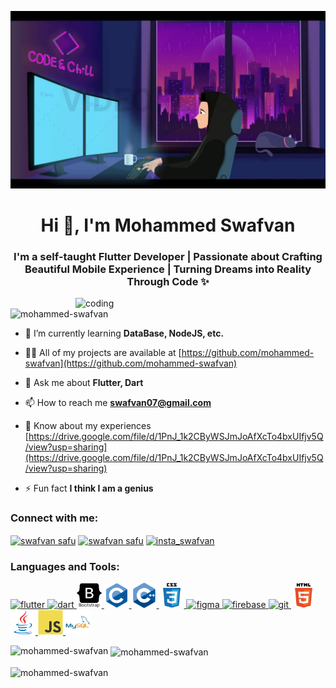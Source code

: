 ![logo](https://github.com/mohammed-swafvan/mohammed-swafvan/blob/main/git.png)
<h1 align="center">Hi 👋, I'm Mohammed Swafvan</h1>
<h3 align="center">I'm a self-taught Flutter Developer | Passionate about Crafting Beautiful Mobile
Experience | Turning Dreams into Reality Through Code ✨</h3>

<img align="right" alt="coding" width="400" src="https://media.tenor.com/YZPnGuPeZv8AAAAd/coding.gif">

<p align="left"> <img src="https://komarev.com/ghpvc/?username=mohammed-swafvan&label=Profile%20views&color=0e75b6&style=flat" alt="mohammed-swafvan" /> </p>


- 🌱 I’m currently learning **DataBase, NodeJS, etc.**

- 👨‍💻 All of my projects are available at [https://github.com/mohammed-swafvan](https://github.com/mohammed-swafvan)

- 💬 Ask me about **Flutter, Dart**

- 📫 How to reach me **swafvan07@gmail.com**

- 📄 Know about my experiences [https://drive.google.com/file/d/1PnJ_1k2CByWSJmJoAfXcTo4bxUIfjv5Q/view?usp=sharing](https://drive.google.com/file/d/1PnJ_1k2CByWSJmJoAfXcTo4bxUIfjv5Q/view?usp=sharing)

- ⚡ Fun fact **I think I am a genius**

<h3 align="left">Connect with me:</h3>
<p align="left">
<a href="[https://www.linkedin.com/in/swafvan/](https://www.linkedin.com/in/swafvan/)" target="blank"><img align="center" src="https://raw.githubusercontent.com/rahuldkjain/github-profile-readme-generator/master/src/images/icons/Social/linked-in-alt.svg" alt="swafvan safu" height="30" width="40" /></a>
<a href="https://fb.com/swafvan safu" target="blank"><img align="center" src="https://raw.githubusercontent.com/rahuldkjain/github-profile-readme-generator/master/src/images/icons/Social/facebook.svg" alt="swafvan safu" height="30" width="40" /></a>
<a href="https://instagram.com/insta_swafvan" target="blank"><img align="center" src="https://raw.githubusercontent.com/rahuldkjain/github-profile-readme-generator/master/src/images/icons/Social/instagram.svg" alt="insta_swafvan" height="30" width="40" /></a>
</p>

<h3 align="left">Languages and Tools:</h3>
<p align="left"> <a href="https://flutter.dev" target="_blank" rel="noreferrer"> <img src="https://www.vectorlogo.zone/logos/flutterio/flutterio-icon.svg" alt="flutter" width="40" height="40"/> </a> <a href="https://dart.dev" target="_blank" rel="noreferrer"> <img src="https://www.vectorlogo.zone/logos/dartlang/dartlang-icon.svg" alt="dart" width="40" height="40"/> </a>  <a href="https://getbootstrap.com" target="_blank" rel="noreferrer"> <img src="https://raw.githubusercontent.com/devicons/devicon/master/icons/bootstrap/bootstrap-plain-wordmark.svg" alt="bootstrap" width="40" height="40"/> </a> <a href="https://www.cprogramming.com/" target="_blank" rel="noreferrer"> <img src="https://raw.githubusercontent.com/devicons/devicon/master/icons/c/c-original.svg" alt="c" width="40" height="40"/> </a> <a href="https://www.w3schools.com/cpp/" target="_blank" rel="noreferrer"> <img src="https://raw.githubusercontent.com/devicons/devicon/master/icons/cplusplus/cplusplus-original.svg" alt="cplusplus" width="40" height="40"/> </a> <a href="https://www.w3schools.com/css/" target="_blank" rel="noreferrer"> <img src="https://raw.githubusercontent.com/devicons/devicon/master/icons/css3/css3-original-wordmark.svg" alt="css3" width="40" height="40"/> </a>  <a href="https://www.figma.com/" target="_blank" rel="noreferrer"> <img src="https://www.vectorlogo.zone/logos/figma/figma-icon.svg" alt="figma" width="40" height="40"/> </a> <a href="https://firebase.google.com/" target="_blank" rel="noreferrer"> <img src="https://www.vectorlogo.zone/logos/firebase/firebase-icon.svg" alt="firebase" width="40" height="40"/> </a> <a href="https://git-scm.com/" target="_blank" rel="noreferrer"> <img src="https://www.vectorlogo.zone/logos/git-scm/git-scm-icon.svg" alt="git" width="40" height="40"/> </a> <a href="https://www.w3.org/html/" target="_blank" rel="noreferrer"> <img src="https://raw.githubusercontent.com/devicons/devicon/master/icons/html5/html5-original-wordmark.svg" alt="html5" width="40" height="40"/> </a> <a href="https://www.java.com" target="_blank" rel="noreferrer"> <img src="https://raw.githubusercontent.com/devicons/devicon/master/icons/java/java-original.svg" alt="java" width="40" height="40"/> </a> <a href="https://developer.mozilla.org/en-US/docs/Web/JavaScript" target="_blank" rel="noreferrer"> <img src="https://raw.githubusercontent.com/devicons/devicon/master/icons/javascript/javascript-original.svg" alt="javascript" width="40" height="40"/> </a> <a href="https://www.mysql.com/" target="_blank" rel="noreferrer"> <img src="https://raw.githubusercontent.com/devicons/devicon/master/icons/mysql/mysql-original-wordmark.svg" alt="mysql" width="40" height="40"/> </a> </p>

<p><img align="left" src="https://github-readme-stats.vercel.app/api/top-langs?username=mohammed-swafvan&show_icons=true&locale=en&layout=compact" alt="mohammed-swafvan" /></p>

<p>&nbsp;<img align="center" src="https://github-readme-stats.vercel.app/api?username=mohammed-swafvan&show_icons=true&locale=en" alt="mohammed-swafvan" /></p>

<p><img align="center" src="https://github-readme-streak-stats.herokuapp.com/?user=mohammed-swafvan&" alt="mohammed-swafvan" /></p>
